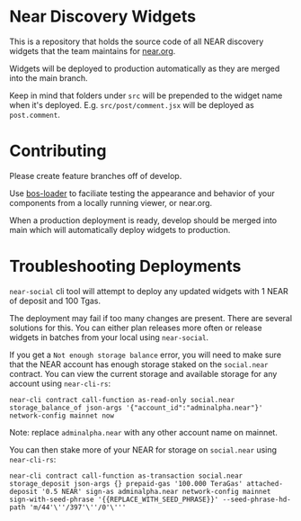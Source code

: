 # Near Discovery Widgets

This is a repository that holds the source code of all NEAR discovery widgets that the team maintains for [near.org]().

Widgets will be deployed to production automatically as they are merged into the main branch.

Keep in mind that folders under `src` will be prepended to the widget name when it's deployed. E.g. `src/post/comment.jsx` will be deployed as `post.comment`.

# Contributing

Please create feature branches off of develop. 

Use [bos-loader](https://github.com/near/near-discovery#local-component-development) to faciliate testing the appearance and behavior of your components from a locally running viewer, or near.org. 

When a production deployment is ready, develop should be merged into main which will automatically deploy widgets to production.

# Troubleshooting Deployments

`near-social` cli tool will attempt to deploy any updated widgets with 1 NEAR of deposit and 100 Tgas.

The deployment may fail if too many changes are present. There are several solutions for this. You can either plan releases more often or release widgets in batches from your local using `near-social`.

If you get a `Not enough storage balance` error, you will need to make sure that the NEAR account has enough storage staked on the `social.near` contract. You can view the current storage and available storage for any account using `near-cli-rs`:

`near-cli contract call-function as-read-only social.near storage_balance_of json-args '{"account_id":"adminalpha.near"}' network-config mainnet now`

Note: replace `adminalpha.near` with any other account name on mainnet.

You can then stake more of your NEAR for storage on `social.near` using `near-cli-rs`:

`near-cli contract call-function as-transaction social.near storage_deposit json-args {} prepaid-gas '100.000 TeraGas' attached-deposit '0.5 NEAR' sign-as adminalpha.near network-config mainnet sign-with-seed-phrase '{{REPLACE_WITH_SEED_PHRASE}}' --seed-phrase-hd-path 'm/44'\''/397'\''/0'\'''`
